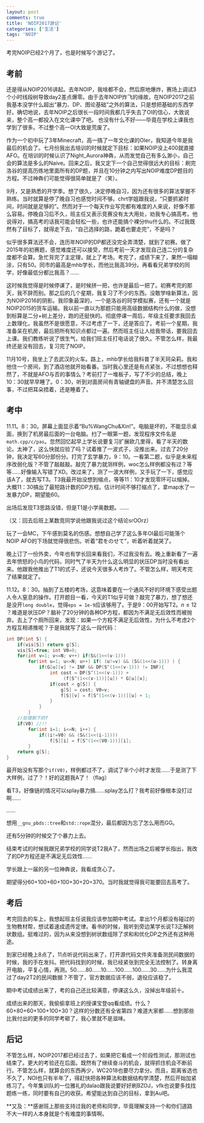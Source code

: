 ```yaml
---
layout: post
comments: true
title: 'NOIP2017游记'
categories: ['生活']
tags: 'NOIP'
---
```




考完NOIP已经2个月了，也是时候写个游记了。

<!--more-->

## 考前

还是得从NOIP2016讲起。去年NOIP，我啥都不会，然后原地爆炸，赛场上调试3个小时线段树导致day2差点爆零。由于去年NOIP炸飞的缘故，在NOIP2017之前我基本没学什么超出“暴力、DP、图论基础”之外的算法，只是想把基础的东西学好。确切地说，去年NOIP之后很长一段时间我都几乎失去了OI的信心，大致说来，整个高一都投入在文化课中了吧。 也没有什么不好——毕竟在学校上课我也学到了很多。不过整个高一OI大致是荒废了。

作为一个初中玩了3年Minecraft，高一搞了一年文化课的OIer，我知道今年是我最后的机会了。七月份我出去培训的时候就定下目标：如果NOIP没上400就直接AFO。在培训的时候认识了Night_Aurora神犇，从而发觉自己有多么渺小，自己会的算法是多么的Naive。回来之后，我又定下一个自己觉得很远大的目标：刷完洛谷的提高历练地里面所有的DP题，并且在10分钟之内写出NOIP难度DP题目的方程。不过神犇们可能觉得很简单就是了（笑）。

9月，又是熟悉的开学季。想了很久，决定停晚自习，因为还有很多的算法掌握不熟练。当时就算是停了晚自习也感觉时间不够。chrt学姐跟我说，“只要抓紧时间，时间就是足够的”。然而对于一个每天作业写完都有难度的人来说，好像不那么容易。停晚自习后不久，班主任又表示竞赛没有太大用处，劝我专心搞高考。他说得对，搞高考的话我可能会轻松一些，也许还能搞个裸分thu什么的。不过我既然有了目标了，就得走下去，“自己选择的路，跪着也要走完”，不是吗？

似乎很多算法还不会，连历年NOIP的DP都还没完全弄清楚，就到了初赛。做了2015年的初赛题，感觉难度还可以接受，然后考前一天才发现自己连二分的复杂度都不会算。急忙背完了主定理，就上了考场。考完了，成绩下来了，果然一塌糊涂，只有50。同市的最高是mhb学长，而他比我高39分。再看看兄弟学校的同学，好像最低分都比我高？……

这时候我觉得是时候停课了，是时候拼一把，也许是最后一把了。初赛考完的那天，我不辞而别。那之后的几个星期，我复习了不少的东西。没敢学啥新算法，因为NOIP2016的阴影。我印象最深的，一个是洛谷的珂学模拟赛，还有一个就是NOIP2015的货车运输。我以前一直以为那题只能用高级数据结构什么的做，没想到标算是二分+树上差分，跑的还挺快的。彻底停课一周后，年级主任要求我回去上数理化，我虽然不是很愿意，不过考虑了一下，还是答应了。考前一个星期，我准备呆在机房，最后把所有知识点都过一遍。然而班主任让人给我带话，要我回去上课。我们教练听说了很生气，给我们班主任打电话说了很久。不管怎么样，我最终还是没有回去，复习完了NOIP。

11月10号，我坐上了去武汉的火车。路上，mhb学长给我科普了半天珂朵莉。我和他住一个房间，到了酒店他就开始看番。当时我心里还是有点紧张，不过想想也释然了，不就是AFO与否的事情么？考前打了一堆板子，写了不少的总结，晚上10：30就早早睡了。0：30，听到对面房间有青轴键盘的声音。并不清楚怎么回事，不过把耳朵捂着，还是睡着了。

## 考中

11.11。8：30。屏幕上面显示着“Bu%WangChu&Xin!”。电脑是坏的，不能显示桌面，换到了机房最后面的一台电脑。扫了一眼第一题，发现程序文件名是`math.cpp/c/pas`。忽然回忆起早上学长说要复习扩展欧几里得，看了半天的数论。太神了，这么快就应验了吗？试着推了一波式子，没推出来。过去了20分钟，我决定写60分部份分。打完了玄学暴力，9：10。一看第二题，似乎是未来程序改弱化版？不管了敲敲敲。敲完了暴力就测样例，woc怎么样例都没有过？等等……好像输入写错了XD。改过来了，测了一波大样例，又手玩了一下，感觉应该A了，就去写T3。T3我最开始没想到缩点，等等11：10才发现零环可以缩掉。大概11：30搞出了最短路计数的DP方程。估计时间不够打缩点了，拿map水了一发暴力DP，期望能60。

出场后发现T3思路没错，但是T1是小学奥数题。……

（又：回去后班上某数竞同学说他跟我说过这个结论srOOrz）

玩了一会MC，下午感到莫名的伤感。想想自己学了这么多年OI最后可能落个NOIP AFO的下场就觉得很悲伤。听着“君をのせて”，听着听着就哭了。

晚上订了一份外卖，今年也有学长回来看我们，不过我没有去。晚上重新看了一遍去年愤怒的小鸟的代码，同时气了半天为什么这么明显的状压DP当时没有看出来。他跟我他推出了T1的式子，还说今天很多人考炸了。不管怎么样，明天考完了结果就定了。

11.12。8：30。抽到了五楼的考场，这意味着要在一个通风不好的环境下感受出题人令人窒息的操作。打开题目一看，今天的T1似乎可做？敲完了暴力，想了想还是没开`long double`，觉得`eps = 1e-9`应该够用了。于是9：00开始写T2。$n \leq 12$ ？难道是状压DP？脑补了20分钟的各种DP方程，都因为不满足无后效性而被抛弃。去上了个厕所回来，发现：如果一个方程不满足无后效性，为什么不考虑2个方程互相递推呢？于是我就写了这么一段代码：

```cpp
int DP(int S) {
    if(vis[S]) return g[S];
    vis[S]=true; int V0=0;
    for(int v=1; v<=N; v++) if(S&(1<<(v-1)))
        for(int u=1; u<=N; u++) if( (u!=v) && (S&(1<<(u-1))) ) {
            if(G[u][v] != INF && DP(S^(1<<(v-1))) != INF){
                int cost = DP(S^(1<<(v-1))) +
                     (f[S^(1<<(v-1))][u]) * G[u][v];
                if(cost < g[S]) {
                    g[S] = cost; V0=v;
                    f[S][v] = f[S^(1<<(v-1))][u] + 1;
                }
            }
        }
    //处理剩下的f  
    if(V0) //!!
        for(int i=1; i<=N; i++) {
            if((i!=V0) && (S&(1<<(i-1)))) 
                f[S][i] = f[S^(1<<(V0-1))][i];
        }
    return g[S];
}
```

最开始没有写那个`if(V0)`，样例都过不了，调试了半个小时才发现……于是测了下大样例，过了？！好的这题我A了！（flag）

看T3，好像链的情况可以splay暴力搞……splay怎么打？我考前好像根本没打过啊……

……

想用`__gnu_pbds::tree`和`std::rope`混分，最后都因为忘了怎么用而GG。

还有5分钟的时候交了个暴力上去。

结束考试的时候我跟兄弟学校的同学说T2我A了，然而出场之后被学长指出，我改了的DP方程还是不满足无后效性……

学长跟上一届的另一位神犇说，我看成贪心了。



期望得分60+100+60+100+30+20=370。当时我就觉得我可能要回去高考了。



## 考后

考完回去的车上，我想起班主任说我应该参加期中考试。拿出1个月都没有碰过的生物教材帮，想试着速成遗传定律。看书的时候，我听到旁边某学长说T3正解树状数组。挺难过的，因为从来没想到树状数组除了求和和优化DP之外还有这种用途。

到家已经晚上8点了，11点听说代码出来了，打开源代码文件夹准备测民间数据的时候，我的手在发抖。把代码找到的时候，我已经紧张到完全无法控制了。转身离开电脑，平复心情，再测。50……80……10……100……100……30……为什么我混过了day2T2的民间数据？不管了，官方数据应该不弱，退役应该稳了。

期中考试成绩出来了，考的自己还比较满意，停课这么久，没掉出年级前十。

成绩出来的那天，我偷偷拿班上的授课宝登qq看成绩。什么？60+80+60+100+100+30？这样的分数还有全省第四？难道大家都……想到那些比我付出的更多的同学考砸了，我心里就不是滋味。

## 后记

不管怎么样，NOIP2017都已经过去了，如果把它看成一个阶段性测试，那测试也结束了。更大的考验还在后面。既然有了继续奋斗的机会，就得抓住机会不断前行。不管怎么样，就算会的东西再少，WC2018也要尽力拿分。而且，距离省选也不久了，NOI也只有半年了，得赶快把各种算法和数据结构学清楚，然后开始加紧练习了。今年集训队的一位雅礼的dalao跟我说要好好刷BZOJ，vfk也说要多找找题练一练，同时要有自己的收获。希望能达到自己的目标，拿到Au吧。

**又及：**感谢班上那些支持过我的老师和同学，毕竟理解支持一个和你们道路不大一样的人本身就是个有难度的事情啊。
